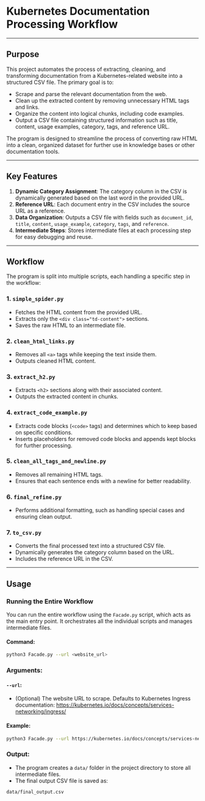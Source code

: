 # Kubernetes Documentation Processing Workflow

---

## Purpose

This project automates the process of extracting, cleaning, and transforming documentation from a Kubernetes-related website into a structured CSV file. The primary goal is to:
- Scrape and parse the relevant documentation from the web.
- Clean up the extracted content by removing unnecessary HTML tags and links.
- Organize the content into logical chunks, including code examples.
- Output a CSV file containing structured information such as title, content, usage examples, category, tags, and reference URL.

The program is designed to streamline the process of converting raw HTML into a clean, organized dataset for further use in knowledge bases or other documentation tools.

---

## Key Features

1. **Dynamic Category Assignment**: The category column in the CSV is dynamically generated based on the last word in the provided URL.
2. **Reference URL**: Each document entry in the CSV includes the source URL as a reference.
3. **Data Organization**: Outputs a CSV file with fields such as `document_id`, `title`, `content`, `usage_example`, `category`, `tags`, and `reference`.
4. **Intermediate Steps**: Stores intermediate files at each processing step for easy debugging and reuse.

---

## Workflow

The program is split into multiple scripts, each handling a specific step in the workflow:

### 1. `simple_spider.py`
- Fetches the HTML content from the provided URL.
- Extracts only the `<div class="td-content">` sections.
- Saves the raw HTML to an intermediate file.

### 2. `clean_html_links.py`
- Removes all `<a>` tags while keeping the text inside them.
- Outputs cleaned HTML content.

### 3. `extract_h2.py`
- Extracts `<h2>` sections along with their associated content.
- Outputs the extracted content in chunks.

### 4. `extract_code_example.py`
- Extracts code blocks (`<code>` tags) and determines which to keep based on specific conditions.
- Inserts placeholders for removed code blocks and appends kept blocks for further processing.

### 5. `clean_all_tags_and_newline.py`
- Removes all remaining HTML tags.
- Ensures that each sentence ends with a newline for better readability.

### 6. `final_refine.py`
- Performs additional formatting, such as handling special cases and ensuring clean output.

### 7. `to_csv.py`
- Converts the final processed text into a structured CSV file.
- Dynamically generates the category column based on the URL.
- Includes the reference URL in the CSV.

---

## Usage

### Running the Entire Workflow

You can run the entire workflow using the `Facade.py` script, which acts as the main entry point. It orchestrates all the individual scripts and manages intermediate files.

#### Command:
```bash
python3 Facade.py --url <website_url>
```
### Arguments:

#### `--url`:
- (Optional) The website URL to scrape. Defaults to Kubernetes Ingress documentation: https://kubernetes.io/docs/concepts/services-networking/ingress/

#### Example:
```bash
python3 Facade.py --url https://kubernetes.io/docs/concepts/services-networking/gateway/
```
### Output:

- The program creates a `data/` folder in the project directory to store all intermediate files.
- The final output CSV file is saved as: 
```bash
data/final_output.csv
```

